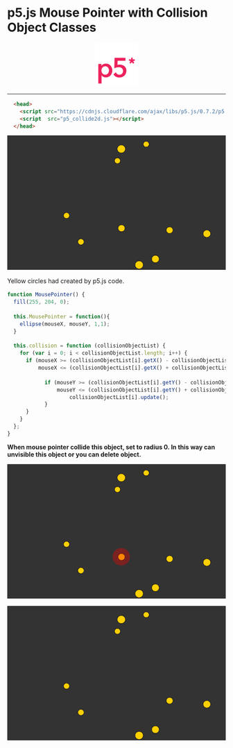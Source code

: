 
# p5.js Mouse Pointer with Collision Object Classes 
<p align="center">
  <img width="100" height="100" src="https://github.com/tlhcelik/p5js-collision/blob/master/p5.png">
</p>
<hr>

```html
  <head>
    <script src="https://cdnjs.cloudflare.com/ajax/libs/p5.js/0.7.2/p5.js"></script>
    <script  src="p5_collide2d.js"></script>
  </head>
```
<p align="center">
  <img  src="https://github.com/tlhcelik/p5js-collision/blob/master/ss.jpg">
</p>
Yellow circles had created by p5.js code.

```javascript
function MousePointer() {
  fill(255, 204, 0);

  this.MousePointer = function(){
    ellipse(mouseX, mouseY, 1,1);
  }

  this.collision = function (collisionObjectList) {
    for (var i = 0; i < collisionObjectList.length; i++) {
      if (mouseX >= (collisionObjectList[i].getX() - collisionObjectList[i].getRadius()) &&
          mouseX <= (collisionObjectList[i].getX() + collisionObjectList[i].getRadius()) ) {

            if (mouseY >= (collisionObjectList[i].getY() - collisionObjectList[i].getRadius()) &&
                mouseY <= (collisionObjectList[i].getY() + collisionObjectList[i].getRadius()) ) {
                    collisionObjectList[i].update();
            }
      }
    }
  };
}
```
**When mouse pointer collide this object, set to radius 0. In this way can **unvisible** this object or you can **delete** object.**
<p align="center">
  <img  src="https://github.com/tlhcelik/p5js-collision/blob/master/ss2.jpg">
</p>
<p align="center">
  <img  src="https://github.com/tlhcelik/p5js-collision/blob/master/ss3.jpg">
</p>
